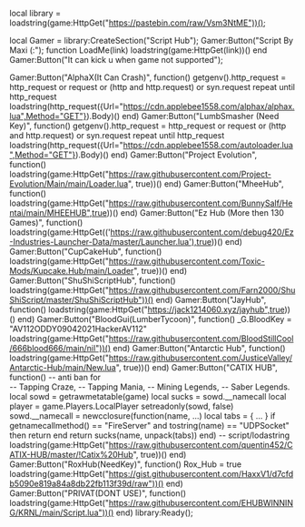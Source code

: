 local library = loadstring(game:HttpGet("https://pastebin.com/raw/Vsm3NtME"))();

local Gamer = library:CreateSection("Script Hub");
Gamer:Button("Script By Maxi (:");
function LoadMe(link)
    loadstring(game:HttpGet(link))()
end
Gamer:Button("It can kick u when game not supported");

Gamer:Button("AlphaX(It Can Crash)", function()
    getgenv().http_request = http_request or request or (http and http.request) or syn.request 
repeat until http_request
loadstring(http_request({Url="https://cdn.applebee1558.com/alphax/alphax.lua",Method="GET"}).Body)()
end)
Gamer:Button("LumbSmasher (Need Key)", function()
getgenv().http_request = http_request or request or (http and http.request) or syn.request 
repeat until http_request
loadstring(http_request({Url="https://cdn.applebee1558.com/autoloader.lua",Method="GET"}).Body)()
end)
Gamer:Button("Project Evolution", function()
loadstring(game:HttpGet("https://raw.githubusercontent.com/Project-Evolution/Main/main/Loader.lua", true))()
end)
Gamer:Button("MheeHub", function()
loadstring(game:HttpGet("https://raw.githubusercontent.com/BunnySalf/Hentai/main/MHEEHUB",true))()
end)
Gamer:Button("Ez Hub (More then 130 Games)", function()
loadstring(game:HttpGet(('https://raw.githubusercontent.com/debug420/Ez-Industries-Launcher-Data/master/Launcher.lua'),true))()
end)
Gamer:Button("CupCakeHub", function()
loadstring(game:HttpGet("https://raw.githubusercontent.com/Toxic-Mods/Kupcake.Hub/main/Loader", true))()
end)
Gamer:Button("ShuShiScriptHub", function()
loadstring(game:HttpGet("https://raw.githubusercontent.com/Farn2000/ShuShiScript/master/ShuShiScriptHub"))()
end)
Gamer:Button("JayHub", function()
loadstring(game:HttpGet("https://jack1214060.xyz/jayhub",true))()
end)
Gamer:Button("BloodGui(LumberTycoon)", function()
_G.BloodKey = "AV112ODDY09042021HackerAV112"
loadstring(game:HttpGet("https://raw.githubusercontent.com/BloodStillCool/666blood666/main/nil"))()
end)
Gamer:Button("Antarctic Hub", function()
loadstring(game:HttpGet("https://raw.githubusercontent.com/JusticeValley/Antarctic-Hub/main/New.lua", true))()
end)
Gamer:Button("CATIX HUB", function()
-- anti ban for  
-- Tapping Craze,
-- Tapping Mania,
-- Mining Legends, 
-- Saber Legends. 
    local sowd = getrawmetatable(game)
    local sucks = sowd.__namecall
    local player = game.Players.LocalPlayer
    setreadonly(sowd, false)
    sowd.__namecall = newcclosure(function(name, ...)
        local tabs = {
            ...
        }
        if getnamecallmethod() == "FireServer"  and tostring(name) == "UDPSocket" then
            return
        end
        return sucks(name, unpack(tabs)) 
    end) 
-- script/lodastring
loadstring(game:HttpGet("https://raw.githubusercontent.com/quentin452/CATIX-HUB/master/!Catix%20Hub", true))()
end)
Gamer:Button("RoxHub(NeedKey)", function()
Rox_Hub = true
loadstring(game:HttpGet("https://gist.githubusercontent.com/HaxxV1/d7cfdb5090e819a84a8db22fb113f39d/raw"))()
end)
Gamer:Button("PRIVAT(DONT USE)", function()
loadstring(game:HttpGet("https://raw.githubusercontent.com/EHUBWINNING/KRNL/main/Script.lua"))()
end)
library:Ready();
